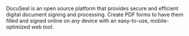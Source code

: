  DocuSeal is an open source platform that provides secure and efficient digital document signing and processing. Create PDF forms to have them filled and signed online on any device with an easy-to-use, mobile-optimized web tool. 